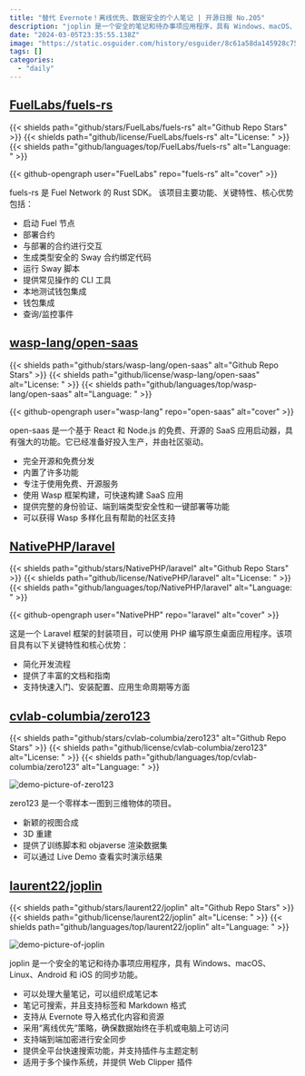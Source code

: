 ```yaml
---
title: "替代 Evernote！离线优先、数据安全的个人笔记 | 开源日报 No.205"
description: "joplin 是一个安全的笔记和待办事项应用程序，具有 Windows、macOS、Linux、Android 和 iOS 的同步功能。"
date: "2024-03-05T23:35:55.138Z"
image: "https://static.osguider.com/history/osguider/8c61a58da145928c752be936004cab8d.png"
tags: []
categories:
  - "daily"
---
```


## [FuelLabs/fuels-rs](https://github.com/FuelLabs/fuels-rs)

{{< shields path="github/stars/FuelLabs/fuels-rs" alt="Github Repo Stars" >}} {{< shields path="github/license/FuelLabs/fuels-rs" alt="License: " >}} {{< shields path="github/languages/top/FuelLabs/fuels-rs" alt="Language: " >}}

{{< github-opengraph user="FuelLabs" repo="fuels-rs" alt="cover" >}}

fuels-rs 是 Fuel Network 的 Rust SDK。
该项目主要功能、关键特性、核心优势包括：

- 启动 Fuel 节点
- 部署合约
- 与部署的合约进行交互
- 生成类型安全的 Sway 合约绑定代码
- 运行 Sway 脚本
- 提供常见操作的 CLI 工具
- 本地测试钱包集成
- 钱包集成
- 查询/监控事件
  
## [wasp-lang/open-saas](https://github.com/wasp-lang/open-saas)

{{< shields path="github/stars/wasp-lang/open-saas" alt="Github Repo Stars" >}} {{< shields path="github/license/wasp-lang/open-saas" alt="License: " >}} {{< shields path="github/languages/top/wasp-lang/open-saas" alt="Language: " >}}

{{< github-opengraph user="wasp-lang" repo="open-saas" alt="cover" >}}

open-saas 是一个基于 React 和 Node.js 的免费、开源的 SaaS 应用启动器，具有强大的功能。它已经准备好投入生产，并由社区驱动。

- 完全开源和免费分发
- 内置了许多功能
- 专注于使用免费、开源服务
- 使用 Wasp 框架构建，可快速构建 SaaS 应用
- 提供完整的身份验证、端到端类型安全性和一键部署等功能
- 可以获得 Wasp 多样化且有帮助的社区支持
  
## [NativePHP/laravel](https://github.com/NativePHP/laravel)

{{< shields path="github/stars/NativePHP/laravel" alt="Github Repo Stars" >}} {{< shields path="github/license/NativePHP/laravel" alt="License: " >}} {{< shields path="github/languages/top/NativePHP/laravel" alt="Language: " >}}

{{< github-opengraph user="NativePHP" repo="laravel" alt="cover" >}}

这是一个 Laravel 框架的封装项目，可以使用 PHP 编写原生桌面应用程序。该项目具有以下关键特性和核心优势：

- 简化开发流程
- 提供了丰富的文档和指南
- 支持快速入门、安装配置、应用生命周期等方面
  
## [cvlab-columbia/zero123](https://github.com/cvlab-columbia/zero123)

{{< shields path="github/stars/cvlab-columbia/zero123" alt="Github Repo Stars" >}} {{< shields path="github/license/cvlab-columbia/zero123" alt="License: " >}} {{< shields path="github/languages/top/cvlab-columbia/zero123" alt="Language: " >}}

![demo-picture-of-zero123](https://static.osguider.com/history/2024/bb2f01b65739b8936b7da24dbcbacb03.png)

zero123 是一个零样本一图到三维物体的项目。

- 新颖的视图合成
- 3D 重建
- 提供了训练脚本和 objaverse 渲染数据集
- 可以通过 Live Demo 查看实时演示结果
  
## [laurent22/joplin](https://github.com/laurent22/joplin)

{{< shields path="github/stars/laurent22/joplin" alt="Github Repo Stars" >}} {{< shields path="github/license/laurent22/joplin" alt="License: " >}} {{< shields path="github/languages/top/laurent22/joplin" alt="Language: " >}}

![demo-picture-of-joplin](https://static.osguider.com/subject/github/laurent22/joplin/62fa09e285209dbcebf3e1d8053d76c5.png)

joplin 是一个安全的笔记和待办事项应用程序，具有 Windows、macOS、Linux、Android 和 iOS 的同步功能。

- 可以处理大量笔记，可以组织成笔记本
- 笔记可搜索，并且支持标签和 Markdown 格式
- 支持从 Evernote 导入格式化内容和资源
- 采用“离线优先”策略，确保数据始终在手机或电脑上可访问
- 支持端到端加密进行安全同步
- 提供全平台快速搜索功能，并支持插件与主题定制
- 适用于多个操作系统，并提供 Web Clipper 插件
  
